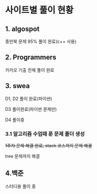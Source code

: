 # 사이트별 풀이 현황

## 1. algospot

종만북 문제 95% 풀이 완료(c++ 사용)



## 2. Programmers

카카오 기출 전체 풀이 완료



## 3. swea

D1, D2 풀이 완료(파이썬)

D3 풀이완료(파이썬 문제만)

D4 풀이중

### 3.1 알고리즘 수업때 푼 문제 폴더 생성

~~1주차 문제 해결 완료, stack 코스까지 문제 해결~~

tree 문제까지 해결



## 4.백준

스터디용 풀이 중